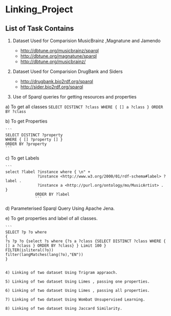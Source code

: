 # Linking_Project

List of Task Contains
------------------------

1) Dataset Used for Comparision MusicBrainz ,Magnatune and Jamendo
    - http://dbtune.org/musicbrainz/sparql
	- http://dbtune.org/magnatune/sparql
	- http://dbtune.org/musicbrainz/
	 
2) Dataset Used for Comparision DrugBank and Siders
    - http://drugbank.bio2rdf.org/sparql
	- http://sider.bio2rdf.org/sparql
	
3) Use of Sparql queries for getting resources and properties

 a) To get all classes 
    ```
    SELECT DISTINCT ?class
    WHERE { [] a ?class }
    ORDER BY ?class
	```

 b) To get Properties 
    
	```
	SELECT DISTINCT ?property
    WHERE { [] ?property [] }
    ORDER BY ?property
	```
 c) To get Labels
    
	```
	select ?label ?instance where { \n" + 
	              ?instance <http://www.w3.org/2000/01/rdf-schema#label> ?label .
	              ?instance a <http://purl.org/ontology/mo/MusicArtist> . } 
	             ORDER BY ?label
				 ```
 d) Parameterised Sparql Query Using Apache Jena.
 
 e) To get properties and label of all classes.
    
	```
	SELECT ?p ?o where 
    {
	?s ?p ?o {select ?s where {?s a ?class {SELECT DISTINCT ?class WHERE { [] a ?class } ORDER BY ?class} } Limit 100 } 
	FILTER(isliteral(?o))
	filter(langMatches(lang(?o),"EN"))
	} 
 ```
 
4) Linking of two dataset Using Trigram appraoch.

5) Linking of two dataset Using Limes , passing one properties.

6) Linking of two dataset Using Limes , passing all properties.

7) Linking of two dataset Using Wombat Unsupervised Learning.

8) Linking of two dataset Using Jaccard Similarity.